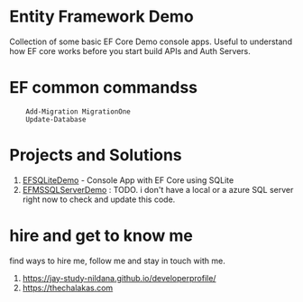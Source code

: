 # Entity Framework Demo

Collection of some basic EF Core Demo console apps. Useful to understand how EF core works before you start build APIs and Auth Servers.

# EF common commandss

```
    Add-Migration MigrationOne
    Update-Database
```

# Projects and Solutions

1. [EFSQLiteDemo](EFSQLiteDemo) - Console App with EF Core using SQLite
1. [EFMSSQLServerDemo](EFMSSQLServerDemo) : TODO. i don't have a local or a azure SQL server right now to check and update this code.

# hire and get to know me

find ways to hire me, follow me and stay in touch with me.

1. https://jay-study-nildana.github.io/developerprofile/
1. https://thechalakas.com
